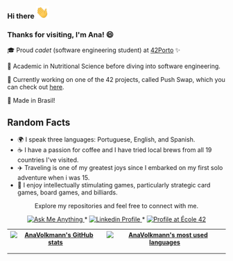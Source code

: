 ### Hi there <img src="https://raw.githubusercontent.com/appinha/appinha/main/img/Hi.gif" width="30px">
### Thanks for visiting, I'm Ana! 😄

🎓 Proud _cadet_ (software engineering student) at [42Porto](https://www.42porto.com/) ✨

🍎 Academic in Nutritional Science before diving into software engineering.

🚀 Currently working on one of the 42 projects, called Push Swap, which you can check out [here](https://github.com/AnaVolkmann/42_PUSH_SWAP).

🌱 Made in Brasil!

## Random Facts

- 🌍 I speak three languages: Portuguese, English, and Spanish.
- ☕ I have a passion for coffee and I have tried local brews from all 19 countries I've visited.
- ✈️ Traveling is one of my greatest joys since I embarked on my first solo adventure when i was 15.
- 🧩 I enjoy intellectually stimulating games, particularly strategic card games, board games, and billiards.
<p align="center">
Explore my repositories and feel free to connect with me.

<p align="center">
	<a href="mailto:ana.s.volkmann@gmail.com">
		<img alt="Ask Me Anything" src="https://img.shields.io/badge/-Ask_me_anything-FFA500?style=flat&logo=Gmail&logoColor=white&link=mailto:ana.s.volkmann@gmail.com" />
	</a>
	<span> * </span>
	<a href="https://www.linkedin.com/in/ana-laura-volkmann-a60b782bb/recent-activity/all//">
		<img alt="Linkedin Profile" src="https://img.shields.io/badge/-Linkedin_Profile-0072b1?style=flat&logo=Linkedin&logoColor=white&link=https://www.linkedin.com/in/ana-laura-volkmann-a60b782bb/recent-activity/all//" />
	</a>
	<span> * </span>
	<a href="https://profile.intra.42.fr/users/ana-lda-">
 	 	<img alt="Profile at École 42" src="https://img.shields.io/badge/-ana--lda-006400?style=flat&logoColor=white&link=https://profile.intra.42.fr/ana-lda-" />
	</a>
</p>

| [![AnaVolkmann's GitHub stats](https://github-readme-stats.vercel.app/api?username=AnaVolkmann&count_private=true&include_all_commits=true&show_icons=true&hide=issues&hide_border=true&theme=gruvbox)](https://github.com/AnaVolkmann?tab=repositories) | [![AnaVolkmann's most used languages](https://github-readme-stats.vercel.app/api/top-langs/?username=AnaVolkmann&layout=compact&hide_border=true&theme=gruvbox)](https://github.com/AnaVolkmann?tab=repositories) |
|:-:|:-:|


---

